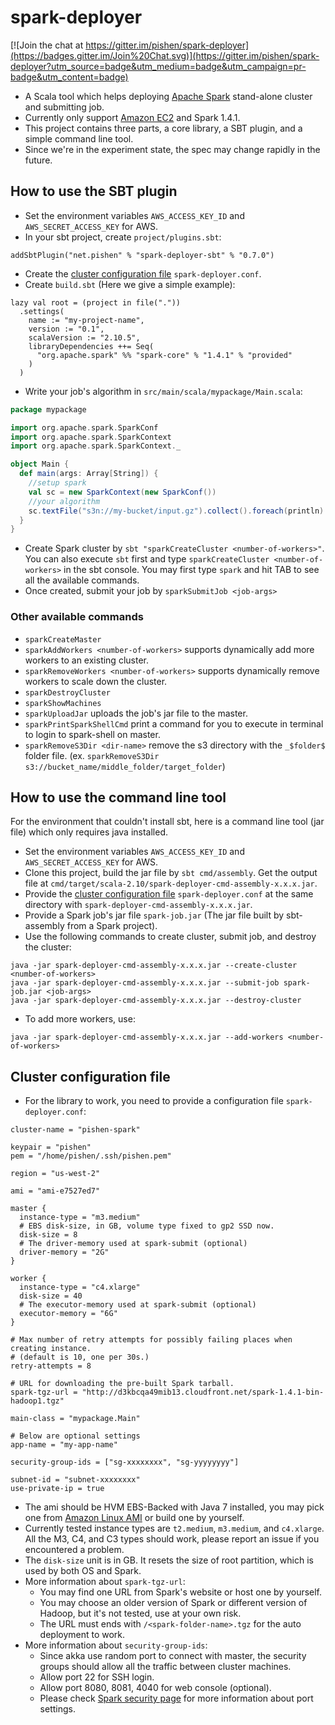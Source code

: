 # spark-deployer

[![Join the chat at https://gitter.im/pishen/spark-deployer](https://badges.gitter.im/Join%20Chat.svg)](https://gitter.im/pishen/spark-deployer?utm_source=badge&utm_medium=badge&utm_campaign=pr-badge&utm_content=badge)
* A Scala tool which helps deploying [Apache Spark](http://spark.apache.org/) stand-alone cluster and submitting job.
* Currently only support [Amazon EC2](http://aws.amazon.com/ec2/) and Spark 1.4.1.
* This project contains three parts, a core library, a SBT plugin, and a simple command line tool.
* Since we're in the experiment state, the spec may change rapidly in the future.

## How to use the SBT plugin
* Set the environment variables `AWS_ACCESS_KEY_ID` and `AWS_SECRET_ACCESS_KEY` for AWS.
* In your sbt project, create `project/plugins.sbt`:
```
addSbtPlugin("net.pishen" % "spark-deployer-sbt" % "0.7.0")
```
* Create the [cluster configuration file](#cluster-configuration-file) `spark-deployer.conf`.
* Create `build.sbt` (Here we give a simple example):
```
lazy val root = (project in file("."))
  .settings(
    name := "my-project-name",
    version := "0.1",
    scalaVersion := "2.10.5",
    libraryDependencies ++= Seq(
      "org.apache.spark" %% "spark-core" % "1.4.1" % "provided"
    )
  )
```
* Write your job's algorithm in `src/main/scala/mypackage/Main.scala`:
```scala
package mypackage

import org.apache.spark.SparkConf
import org.apache.spark.SparkContext
import org.apache.spark.SparkContext._

object Main {
  def main(args: Array[String]) {
    //setup spark
    val sc = new SparkContext(new SparkConf())
    //your algorithm 
    sc.textFile("s3n://my-bucket/input.gz").collect().foreach(println)
  }
}
```
* Create Spark cluster by `sbt "sparkCreateCluster <number-of-workers>"`. You can also execute `sbt` first and type `sparkCreateCluster <number-of-workers>` in the sbt console. You may first type `spark` and hit TAB to see all the available commands.
* Once created, submit your job by `sparkSubmitJob <job-args>`

### Other available commands
* `sparkCreateMaster`
* `sparkAddWorkers <number-of-workers>` supports dynamically add more workers to an existing cluster.
* `sparkRemoveWorkers <number-of-workers>` supports dynamically remove workers to scale down the cluster.
* `sparkDestroyCluster`
* `sparkShowMachines`
* `sparkUploadJar` uploads the job's jar file to the master.
* `sparkPrintSparkShellCmd` print a command for you to execute in terminal to login to spark-shell on master.
* `sparkRemoveS3Dir <dir-name>` remove the s3 directory with the `_$folder$` folder file. (ex. `sparkRemoveS3Dir s3://bucket_name/middle_folder/target_folder`)

## How to use the command line tool
For the environment that couldn't install sbt, here is a command line tool (jar file) which only requires java installed.
* Set the environment variables `AWS_ACCESS_KEY_ID` and `AWS_SECRET_ACCESS_KEY` for AWS.
* Clone this project, build the jar file by `sbt cmd/assembly`. Get the output file at `cmd/target/scala-2.10/spark-deployer-cmd-assembly-x.x.x.jar`.
* Provide the [cluster configuration file](#cluster-configuration-file) `spark-deployer.conf` at the same directory with `spark-deployer-cmd-assembly-x.x.x.jar`.
* Provide a Spark job's jar file `spark-job.jar` (The jar file built by sbt-assembly from a Spark project).
* Use the following commands to create cluster, submit job, and destroy the cluster:
```
java -jar spark-deployer-cmd-assembly-x.x.x.jar --create-cluster <number-of-workers>
java -jar spark-deployer-cmd-assembly-x.x.x.jar --submit-job spark-job.jar <job-args>
java -jar spark-deployer-cmd-assembly-x.x.x.jar --destroy-cluster
```
* To add more workers, use:
```
java -jar spark-deployer-cmd-assembly-x.x.x.jar --add-workers <number-of-workers>
```

## Cluster configuration file
* For the library to work, you need to provide a configuration file `spark-deployer.conf`:
```
cluster-name = "pishen-spark"

keypair = "pishen"
pem = "/home/pishen/.ssh/pishen.pem"

region = "us-west-2"

ami = "ami-e7527ed7"

master {
  instance-type = "m3.medium"
  # EBS disk-size, in GB, volume type fixed to gp2 SSD now.
  disk-size = 8
  # The driver-memory used at spark-submit (optional)
  driver-memory = "2G"
}

worker {
  instance-type = "c4.xlarge"
  disk-size = 40
  # The executor-memory used at spark-submit (optional)
  executor-memory = "6G"
}

# Max number of retry attempts for possibly failing places when creating instance.
# (default is 10, one per 30s.)
retry-attempts = 8

# URL for downloading the pre-built Spark tarball.
spark-tgz-url = "http://d3kbcqa49mib13.cloudfront.net/spark-1.4.1-bin-hadoop1.tgz"

main-class = "mypackage.Main"

# Below are optional settings
app-name = "my-app-name"

security-group-ids = ["sg-xxxxxxxx", "sg-yyyyyyyy"]

subnet-id = "subnet-xxxxxxxx"
use-private-ip = true
```
* The ami should be HVM EBS-Backed with Java 7 installed, you may pick one from [Amazon Linux AMI](http://aws.amazon.com/amazon-linux-ami/#Amazon_Linux_AMI_IDs) or build one by yourself.
* Currently tested instance types are `t2.medium`, `m3.medium`, and `c4.xlarge`. All the M3, C4, and C3 types should work, please report an issue if you encountered a problem.
* The `disk-size` unit is in GB. It resets the size of root partition, which is used by both OS and Spark.
* More information about `spark-tgz-url`:
  * You may find one URL from Spark's website or host one by yourself.
  * You may choose an older version of Spark or different version of Hadoop, but it's not tested, use at your own risk.
  * The URL must ends with `/<spark-folder-name>.tgz` for the auto deployment to work.
* More information about `security-group-ids`:
  * Since akka use random port to connect with master, the security groups should allow all the traffic between cluster machines.
  * Allow port 22 for SSH login.
  * Allow port 8080, 8081, 4040 for web console (optional).
  * Please check [Spark security page](http://spark.apache.org/docs/latest/security.html#configuring-ports-for-network-security) for more information about port settings.
